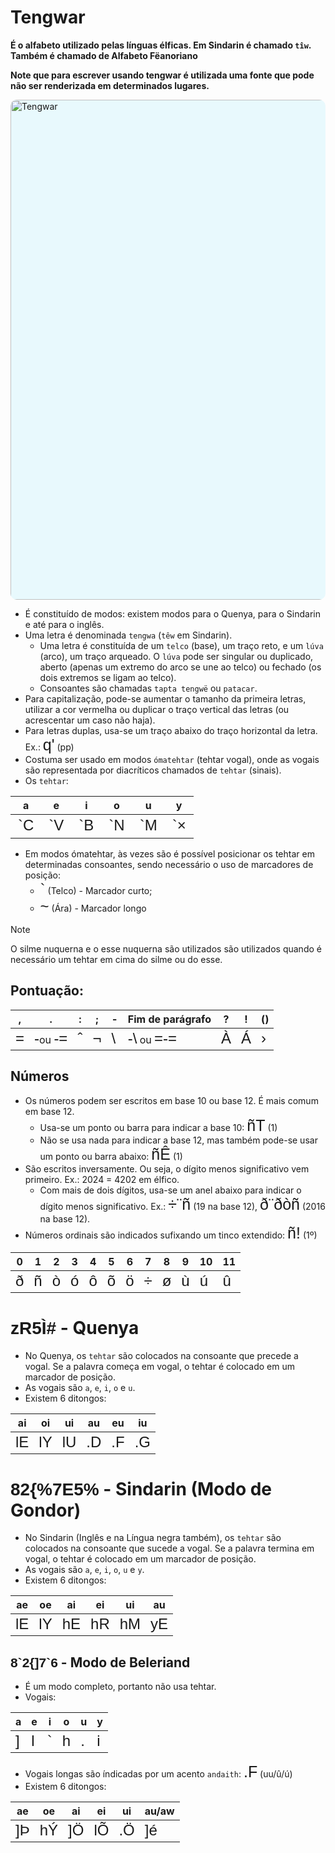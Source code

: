 # Tengwar

**É o alfabeto utilizado pelas línguas élficas. Em Sindarin é chamado `tîw`. Também é chamado de Alfabeto Fëanoriano**

**Note que para escrever usando tengwar é utilizada uma fonte que pode não ser renderizada em determinados lugares.**

<img src="https://upload.wikimedia.org/wikipedia/commons/3/36/Tengwar_modi2_EN.svg" alt="Tengwar" style="width:50rem; background-color: #E8F9FD; border-radius: 10px; border: 5px #black solid;
"/>

-   É constituído de modos: existem modos para o Quenya, para o Sindarin e até para o inglês.
-   Uma letra é denominada `tengwa` (`têw` em Sindarin).
    -   Uma letra é constituída de um `telco` (base), um traço reto, e um `lúva` (arco), um traço arqueado. O `lúva` pode ser singular ou duplicado, aberto (apenas um extremo do arco se une ao telco) ou fechado (os dois extremos se ligam ao telco).
    -   Consoantes são chamadas `tapta tengwë` ou `patacar`.
-   Para capitalização, pode-se aumentar o tamanho da primeira letras, utilizar a cor vermelha ou duplicar o traço vertical das letras (ou acrescentar um caso não haja).
-   Para letras duplas, usa-se um traço abaixo do traço horizontal da letra. Ex.: <span style="font-family: 'Tengwar Annatar', sans-serif; font-size: 25px">q'</span> (pp)
-   Costuma ser usado em modos `ómatehtar` (tehtar vogal), onde as vogais são representada por diacríticos chamados de `tehtar` (sinais).
-   Os `tehtar`:

<table>
    <thead>
        <tr>
            <th>a</th>
            <th>e</th>
            <th>i</th>
            <th>o</th>
            <th>u</th>
            <th>y</th>
        </tr>
    </thead>
    <tr>
        <td style="font-family: 'Tengwar Annatar', sans-serif; font-size: 1.5rem">`C</td>
        <td style="font-family: 'Tengwar Annatar', sans-serif; font-size: 1.5rem">`V</td>
        <td style="font-family: 'Tengwar Annatar', sans-serif; font-size: 1.5rem">`B</td>
        <td style="font-family: 'Tengwar Annatar', sans-serif; font-size: 1.5rem">`N</td>
        <td style="font-family: 'Tengwar Annatar', sans-serif; font-size: 1.5rem">`M</td>
        <td style="font-family: 'Tengwar Annatar', sans-serif; font-size: 1.5rem">`×</td>
    </tr>
</table>

-   Em modos ómatehtar, às vezes são é possível posicionar os tehtar em determinadas consoantes, sendo necessário o uso de marcadores de posição:
    -   <span style="font-family: 'Tengwar Annatar', sans-serif; font-size: 1.5rem">`</span> (Telco) - Marcador curto;
    -   <span style="font-family: 'Tengwar Annatar', sans-serif; font-size: 1.5rem">~</span> (Ára) - Marcador longo

> [!NOTE]
> O silme nuquerna e o esse nuquerna são utilizados são utilizados quando é necessário um tehtar em cima do silme ou do esse.

## Pontuação:

| ,                                                                                    | .                                                                                                                                                                            | :                                                                                    | ;                                                                                    | -                                                                                     | Fim de parágrafo                                                                                                                                                                 | ?                                                                                    | !                                                                                    | ()                                                                                   |
| ------------------------------------------------------------------------------------ | ---------------------------------------------------------------------------------------------------------------------------------------------------------------------------- | ------------------------------------------------------------------------------------ | ------------------------------------------------------------------------------------ | ------------------------------------------------------------------------------------- | -------------------------------------------------------------------------------------------------------------------------------------------------------------------------------- | ------------------------------------------------------------------------------------ | ------------------------------------------------------------------------------------ | ------------------------------------------------------------------------------------ |
| <span style="font-family: 'Tengwar Annatar', sans-serif; font-size: 1.5rem">=</span> | <span style="font-family: 'Tengwar Annatar', sans-serif; font-size: 1.5rem">-</span>ou <span style="font-family: 'Tengwar Annatar', sans-serif; font-size: 1.5rem">-=</span> | <span style="font-family: 'Tengwar Annatar', sans-serif; font-size: 1.5rem">ˆ</span> | <span style="font-family: 'Tengwar Annatar', sans-serif; font-size: 1.5rem">¬</span> | <span style="font-family: 'Tengwar Annatar', sans-serif; font-size: 1.5rem">\\</span> | <span style="font-family: 'Tengwar Annatar', sans-serif; font-size: 1.5rem">-\\</span> ou <span style="font-family: 'Tengwar Annatar', sans-serif; font-size: 1.5rem">=-=</span> | <span style="font-family: 'Tengwar Annatar', sans-serif; font-size: 1.5rem">À</span> | <span style="font-family: 'Tengwar Annatar', sans-serif; font-size: 1.5rem">Á</span> | <span style="font-family: 'Tengwar Annatar', sans-serif; font-size: 1.5rem">›</span> |

## Números

-   Os números podem ser escritos em base 10 ou base 12. É mais comum em base 12.
    -   Usa-se um ponto ou barra para indicar a base 10: <span style="font-family: 'Tengwar Annatar', sans-serif; font-size: 25px">ñT</span> (1)
    -   Não se usa nada para indicar a base 12, mas também pode-se usar um ponto ou barra abaixo: <span style="font-family: 'Tengwar Annatar', sans-serif; font-size: 25px">ñÊ</span> (1)
-   São escritos inversamente. Ou seja, o dígito menos significativo vem primeiro. Ex.: 2024 = 4202 em élfico.
    -   Com mais de dois dígitos, usa-se um anel abaixo para indicar o dígito menos significativo. Ex.: <span style="font-family: 'Tengwar Annatar', sans-serif; font-size: 25px">÷¨ñ</span> (19 na base 12), <span style="font-family: 'Tengwar Annatar', sans-serif; font-size: 25px">ð¨ðòñ</span> (2016 na base 12).
-   Números ordinais são indicados sufixando um tinco extendido: <span style="font-family: 'Tengwar Annatar', sans-serif; font-size: 25px">ñ!</span> (1º)

| 0                                                                                    | 1                                                                                    | 2                                                                                    | 3                                                                                    | 4                                                                                    | 5                                                                                    | 6                                                                                    | 7                                                                                    | 8                                                                                    | 9                                                                                    | 10                                                                                   | 11                                                                                   |
| ------------------------------------------------------------------------------------ | ------------------------------------------------------------------------------------ | ------------------------------------------------------------------------------------ | ------------------------------------------------------------------------------------ | ------------------------------------------------------------------------------------ | ------------------------------------------------------------------------------------ | ------------------------------------------------------------------------------------ | ------------------------------------------------------------------------------------ | ------------------------------------------------------------------------------------ | ------------------------------------------------------------------------------------ | ------------------------------------------------------------------------------------ | ------------------------------------------------------------------------------------ |
| <span style="font-family: 'Tengwar Annatar', sans-serif; font-size: 1.5rem">ð</span> | <span style="font-family: 'Tengwar Annatar', sans-serif; font-size: 1.5rem">ñ</span> | <span style="font-family: 'Tengwar Annatar', sans-serif; font-size: 1.5rem">ò</span> | <span style="font-family: 'Tengwar Annatar', sans-serif; font-size: 1.5rem">ó</span> | <span style="font-family: 'Tengwar Annatar', sans-serif; font-size: 1.5rem">ô</span> | <span style="font-family: 'Tengwar Annatar', sans-serif; font-size: 1.5rem">õ</span> | <span style="font-family: 'Tengwar Annatar', sans-serif; font-size: 1.5rem">ö</span> | <span style="font-family: 'Tengwar Annatar', sans-serif; font-size: 1.5rem">÷</span> | <span style="font-family: 'Tengwar Annatar', sans-serif; font-size: 1.5rem">ø</span> | <span style="font-family: 'Tengwar Annatar', sans-serif; font-size: 1.5rem">ù</span> | <span style="font-family: 'Tengwar Annatar', sans-serif; font-size: 1.5rem">ú</span> | <span style="font-family: 'Tengwar Annatar', sans-serif; font-size: 1.5rem">û</span> |

# <span style="font-family: 'Tengwar Annatar', sans-serif;">zR5Ì#</span> - Quenya

-   No Quenya, os `tehtar` são colocados na consoante que precede a vogal. Se a palavra começa em vogal, o tehtar é colocado em um marcador de posição.
-   As vogais são `a`, `e`, `i`, `o` e `u`.
-   Existem 6 ditongos:

| ai                                                                                    | oi                                                                                    | ui                                                                                    | au                                                                                    | eu                                                                                    | iu                                                                                    |
| ------------------------------------------------------------------------------------- | ------------------------------------------------------------------------------------- | ------------------------------------------------------------------------------------- | ------------------------------------------------------------------------------------- | ------------------------------------------------------------------------------------- | ------------------------------------------------------------------------------------- |
| <span style="font-family: 'Tengwar Annatar', sans-serif; font-size: 1.5rem">lE</span> | <span style="font-family: 'Tengwar Annatar', sans-serif; font-size: 1.5rem">lY</span> | <span style="font-family: 'Tengwar Annatar', sans-serif; font-size: 1.5rem">lU</span> | <span style="font-family: 'Tengwar Annatar', sans-serif; font-size: 1.5rem">.D</span> | <span style="font-family: 'Tengwar Annatar', sans-serif; font-size: 1.5rem">.F</span> | <span style="font-family: 'Tengwar Annatar', sans-serif; font-size: 1.5rem">.G</span> |

# <span style="font-family: 'Tengwar Annatar', sans-serif;">82&#123;%7E5%</span> - Sindarin (Modo de Gondor)

-   No Sindarin (Inglês e na Língua negra também), os `tehtar` são colocados na consoante que sucede a vogal. Se a palavra termina em vogal, o tehtar é colocado em um marcador de posição.
-   As vogais são `a`, `e`, `i`, `o`, `u` e `y`.
-   Existem 6 ditongos:

| ae                                                                                    | oe                                                                                    | ai                                                                                    | ei                                                                                    | ui                                                                                    | au                                                                                    |
| ------------------------------------------------------------------------------------- | ------------------------------------------------------------------------------------- | ------------------------------------------------------------------------------------- | ------------------------------------------------------------------------------------- | ------------------------------------------------------------------------------------- | ------------------------------------------------------------------------------------- |
| <span style="font-family: 'Tengwar Annatar', sans-serif; font-size: 1.5rem">lE</span> | <span style="font-family: 'Tengwar Annatar', sans-serif; font-size: 1.5rem">lY</span> | <span style="font-family: 'Tengwar Annatar', sans-serif; font-size: 1.5rem">hE</span> | <span style="font-family: 'Tengwar Annatar', sans-serif; font-size: 1.5rem">hR</span> | <span style="font-family: 'Tengwar Annatar', sans-serif; font-size: 1.5rem">hM</span> | <span style="font-family: 'Tengwar Annatar', sans-serif; font-size: 1.5rem">yE</span> |

## <span style="font-family: 'Tengwar Annatar', sans-serif;">8\`2\{]7\`6</span> - Modo de Beleriand

-   É um modo completo, portanto não usa tehtar.
-   Vogais:

| a                                                                                    | e                                                                                    | i                                                                                    | o                                                                                    | u                                                                                    | y                                                                                    |
| ------------------------------------------------------------------------------------ | ------------------------------------------------------------------------------------ | ------------------------------------------------------------------------------------ | ------------------------------------------------------------------------------------ | ------------------------------------------------------------------------------------ | ------------------------------------------------------------------------------------ |
| <span style="font-family: 'Tengwar Annatar', sans-serif; font-size: 1.5rem">]</span> | <span style="font-family: 'Tengwar Annatar', sans-serif; font-size: 1.5rem">l</span> | <span style="font-family: 'Tengwar Annatar', sans-serif; font-size: 1.5rem">`</span> | <span style="font-family: 'Tengwar Annatar', sans-serif; font-size: 1.5rem">h</span> | <span style="font-family: 'Tengwar Annatar', sans-serif; font-size: 1.5rem">.</span> | <span style="font-family: 'Tengwar Annatar', sans-serif; font-size: 1.5rem">i</span> |

-   Vogais longas são índicadas por um acento `andaith`: <span style="font-family: 'Tengwar Annatar', sans-serif; font-size: 25px">.F</span> (uu/û/ú)
-   Existem 6 ditongos:

| ae                                                                                    | oe                                                                                    | ai                                                                                    | ei                                                                                    | ui                                                                                    | au/aw                                                                                 |
| ------------------------------------------------------------------------------------- | ------------------------------------------------------------------------------------- | ------------------------------------------------------------------------------------- | ------------------------------------------------------------------------------------- | ------------------------------------------------------------------------------------- | ------------------------------------------------------------------------------------- |
| <span style="font-family: 'Tengwar Annatar', sans-serif; font-size: 1.5rem">]Þ</span> | <span style="font-family: 'Tengwar Annatar', sans-serif; font-size: 1.5rem">hÝ</span> | <span style="font-family: 'Tengwar Annatar', sans-serif; font-size: 1.5rem">]Ö</span> | <span style="font-family: 'Tengwar Annatar', sans-serif; font-size: 1.5rem">lÕ</span> | <span style="font-family: 'Tengwar Annatar', sans-serif; font-size: 1.5rem">.Ö</span> | <span style="font-family: 'Tengwar Annatar', sans-serif; font-size: 1.5rem">]é</span> |
